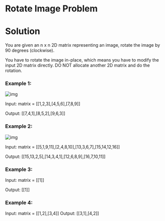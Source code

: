 # Rotate Image Problem

# Solution
You are given an n x n 2D matrix representing an image, rotate the image by 90 degrees (clockwise).

You have to rotate the image in-place, which means you have to modify the input 2D matrix directly. DO NOT allocate another 2D matrix and do the rotation.

 

### Example 1:
![img](https://github.com/tobisamcode/software-engineering-technical-interview-prep/blob/master/LeetCode/rotateImage/rotateimage.jpg)

Input: matrix = [[1,2,3],[4,5,6],[7,8,9]]

Output: [[7,4,1],[8,5,2],[9,6,3]]

### Example 2:
![img](https://github.com/tobisamcode/software-engineering-technical-interview-prep/blob/master/LeetCode/rotateImage/rotateimage2.jpg.jpg)

Input: matrix = [[5,1,9,11],[2,4,8,10],[13,3,6,7],[15,14,12,16]]

Output: [[15,13,2,5],[14,3,4,1],[12,6,8,9],[16,7,10,11]]

### Example 3:

Input: matrix = [[1]]

Output: [[1]]

### Example 4:

Input: matrix = [[1,2],[3,4]]
Output: [[3,1],[4,2]]
